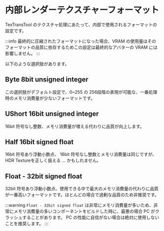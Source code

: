 # 内部レンダーテクスチャーフォーマット

TexTransTool のテクスチャ処理にあたって、内部で使用されるフォーマットの設定です。

:::info
最終的に圧縮されたフォーマットになった場合、VRAM の使用量はそのフォーマットの品質に依存するためこの設定は最終的なアバターの VRAM には影響しません。
:::

以下のような選択肢があります。

## Byte 8bit unsigned integer

この選択肢がデフォルト設定で、0~255 の 256段階の表現が可能な、一番処理時のメモリ消費量が少ないフォーマットです。

## UShort 16bit unsigned integer

16bit 符号なし整数、メモリ消費量が増える代わりに品質が向上します。

## Half 16bit signed float

16bit 符号あり浮動小数点、 16bit 符号なし整数とメモリ消費量は同じですが、HDR Textureを正しく扱える ... かもしれません。

## Float - 32bit signed float

32bit 符号あり浮動小数点、使用できる中で最大のメモリ消費量の代わりに品質が一番高いフォーマットです。ほとんどの場合で過剰な品質のため非推奨です。

:::warning
`Float - 32bit signed float` は非常にメモリ消費量が多いため、非常にメモリ消費量の多いコンポーネントをビルドした時に、最悪の場合 PC がクラッシュすることがあります。
PC の性能に自信がない場合は絶対に使用しないことを推奨します。
:::
